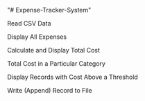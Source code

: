 "# Expense-Tracker-System" 

Read CSV Data

Display All Expenses

Calculate and Display Total Cost

Total Cost in a Particular Category

Display Records with Cost Above a Threshold

Write (Append) Record to File




